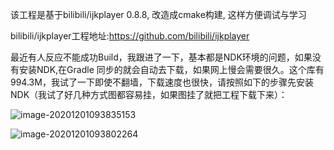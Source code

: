 该工程是基于bilibili/ijkplayer 0.8.8, 改造成cmake构建, 这样方便调试与学习

bilibili/ijkplayer工程地址:https://github.com/bilibili/ijkplayer

最近有人反应不能成功Build，我跟进了一下，基本都是NDK环境的问题，如果没有安装NDK,在Gradle 同步的就会自动去下载，如果网上慢会需要很久。这个库有994.3M，我试了一下即使不翻墙，下载速度也很快，请按照如下的步骤先安装NDK（我试了好几种方式图都容易挂，如果图挂了就把工程下载下来）：

![image-20201201093835153](https://www.bzblog.online/public/image-20201201093835153.png)

![image-20201201093802264](https://www.bzblog.online/public/image-20201201093802264.png)

